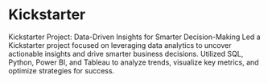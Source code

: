 # Kickstarter
Kickstarter Project: Data-Driven Insights for Smarter Decision-Making  Led a Kickstarter project focused on leveraging data analytics to uncover actionable insights and drive smarter business decisions. Utilized SQL, Python, Power BI, and Tableau to analyze trends, visualize key metrics, and optimize strategies for success.
